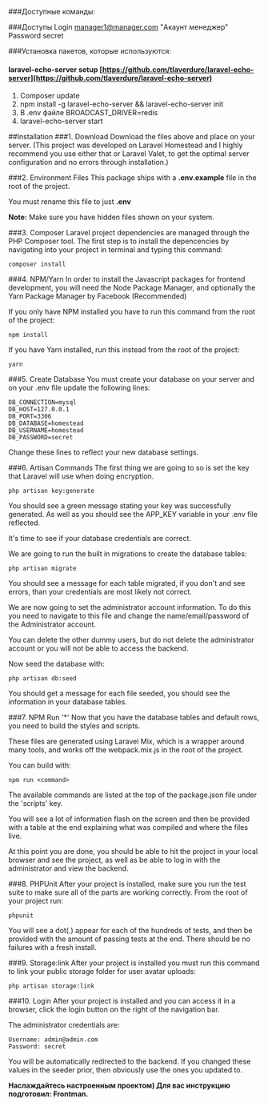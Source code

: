 ###Доступные команды:


###Доступы
Login manager1@manager.com "Акаунт менеджер"
Password secret

###Установка пакетов, которые используются:
#### laravel-echo-server setup  [https://github.com/tlaverdure/laravel-echo-server](https://github.com/tlaverdure/laravel-echo-server)

1. Composer update
2. npm install -g laravel-echo-server && laravel-echo-server init  
3. В .env файле BROADCAST_DRIVER=redis
4. laravel-echo-server start

##Installation
###1. Download
Download the files above and place on your server. (This project was developed on Laravel Homestead and I highly recommend you use either that or Laravel Valet, to get the optimal server configuration and no errors through installation.)

###2. Environment Files
This package ships with a **.env.example** file in the root of the project.

You must rename this file to just **.env**

**Note:** Make sure you have hidden files shown on your system.

###3. Composer
Laravel project dependencies are managed through the PHP Composer tool. The first step is to install the depencencies by navigating into your project in terminal and typing this command:

```composer install```

###4. NPM/Yarn
In order to install the Javascript packages for frontend development, you will need the Node Package Manager, and optionally the Yarn Package Manager by Facebook (Recommended)

If you only have NPM installed you have to run this command from the root of the project:

```npm install```

If you have Yarn installed, run this instead from the root of the project:

```yarn```

###5. Create Database
You must create your database on your server and on your .env file update the following lines:

```
DB_CONNECTION=mysql
DB_HOST=127.0.0.1
DB_PORT=3306
DB_DATABASE=homestead
DB_USERNAME=homestead
DB_PASSWORD=secret
```

Change these lines to reflect your new database settings.

###6. Artisan Commands
The first thing we are going to so is set the key that Laravel will use when doing encryption.

```php artisan key:generate```

You should see a green message stating your key was successfully generated. As well as you should see the APP_KEY variable in your .env file reflected.

It's time to see if your database credentials are correct.

We are going to run the built in migrations to create the database tables:

```php artisan migrate```

You should see a message for each table migrated, if you don't and see errors, than your credentials are most likely not correct.

We are now going to set the administrator account information. To do this you need to navigate to this file and change the name/email/password of the Administrator account.

You can delete the other dummy users, but do not delete the administrator account or you will not be able to access the backend.

Now seed the database with:

```php artisan db:seed```

You should get a message for each file seeded, you should see the information in your database tables.

###7. NPM Run '*'
Now that you have the database tables and default rows, you need to build the styles and scripts.

These files are generated using Laravel Mix, which is a wrapper around many tools, and works off the webpack.mix.js in the root of the project.

You can build with:

```npm run <command>```

The available commands are listed at the top of the package.json file under the 'scripts' key.

You will see a lot of information flash on the screen and then be provided with a table at the end explaining what was compiled and where the files live.

At this point you are done, you should be able to hit the project in your local browser and see the project, as well as be able to log in with the administrator and view the backend.

###8. PHPUnit
After your project is installed, make sure you run the test suite to make sure all of the parts are working correctly. From the root of your project run:

```phpunit```

You will see a dot(.) appear for each of the hundreds of tests, and then be provided with the amount of passing tests at the end. There should be no failures with a fresh install.

###9. Storage:link
After your project is installed you must run this command to link your public storage folder for user avatar uploads:

```php artisan storage:link```

###10. Login
After your project is installed and you can access it in a browser, click the login button on the right of the navigation bar.

The administrator credentials are:

```
Username: admin@admin.com
Password: secret
```

You will be automatically redirected to the backend. If you changed these values in the seeder prior, then obviously use the ones you updated to.

**Наслаждайтесь настроенным проектом) Для вас инструкцию подготовил: Frontman.**
